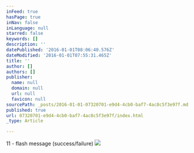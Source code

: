 ```yaml
---
inFeed: true
hasPage: true
inNav: false
inLanguage: null
starred: false
keywords: []
description: ''
datePublished: '2016-01-01T08:06:40.576Z'
dateModified: '2016-01-01T07:55:31.465Z'
title: ''
author: []
authors: []
publisher:
  name: null
  domain: null
  url: null
  favicon: null
sourcePath: _posts/2016-01-01-07320701-e9d4-4cb0-baf7-4ac8c5f3e97f.md
published: true
url: 07320701-e9d4-4cb0-baf7-4ac8c5f3e97f/index.html
_type: Article

---
```

11 - flash message (success/failure)
![](https://the-grid-user-content.s3-us-west-2.amazonaws.com/e0b97bba-2cd0-4884-bee3-0f21955d0beb.png)